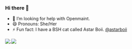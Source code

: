 ### Hi there 👋

<!--
**amyleena95/amyleena95** is a ✨ _special_ ✨ repository because its `README.md` (this file) appears on your GitHub profile.
-->

- 🤔 I’m looking for help with Openmaint.
- 😄 Pronouns: She/Her
- ⚡ Fun fact: I have a BSH cat called Astar Boii. <a href="https://www.instagram.com/astarboii/">@astarboii</a>

<div class='row'>
   <a href="https://github.com/anuraghazra/github-readme-stats">
    <img align="center" src="https://github-readme-stats.vercel.app/api/top-langs/?username=amyleena95&theme=dracula"/>
  </a>
  <a href="https://github.com/anuraghazra/github-readme-stats">
    <img align="center" src="https://github-readme-stats.vercel.app/api?username=amyleena95&count_private=true&show_icons=true&theme=dracula&include_all_commits=true"/>
  </a>
</div>
